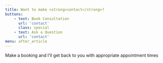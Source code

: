 ```yaml
---
title: Want to make <strong>contact</strong>?
buttons:
    - text: Book Consultation
      url: 'contact'
      class: special
    - text: Ask a Question
      url: 'contact'
menu: after_article      
---
```

Make a booking and I'll get back to you with appropriate appointment times